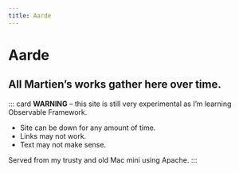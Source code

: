 ```yaml
---
title: Aarde
---
```


<div class="hero">
  <h1>Aarde</h1>
  <h2>All Martien’s works gather here over time.</h2>
</div>

::: card
**WARNING** – this site is still very experimental as I’m learning Observable Framework.
- Site can be down for any amount of time.
- Links may not work.
- Text may not make sense.

Served from my trusty and old Mac mini using Apache.
:::